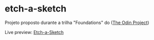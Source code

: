 # etch-a-sketch

Projeto proposto durante a trilha "Foundations" do ([The Odin Project](https://www.theodinproject.com/lessons/foundations-etch-a-sketch))

Live preview: [Etch-a-Sketch](https://thomasmfx.github.io/etch-a-sketch/)
